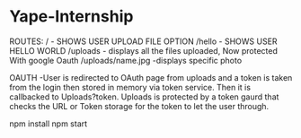 # Yape-Internship
ROUTES:
/ - SHOWS USER UPLOAD FILE OPTION
/hello - SHOWS USER HELLO WORLD
/uploads - displays all the files uploaded, Now protected With google Oauth
/uploads/name.jpg -displays specific photo

OAUTH
-User is redirected to OAuth page from uploads and a token is taken from the login then stored in memory via token service. Then it is callbacked to Uploads?token. Uploads is protected by a token gaurd that checks the URL or Token storage for the token to let the user through.

npm install
npm start